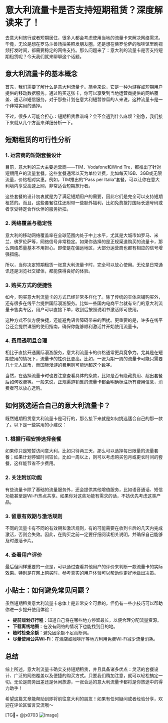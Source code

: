 # 意大利流量卡是否支持短期租赁？深度解读来了！

去意大利旅行或者短期居住，很多人都会考虑使用当地的流量卡来解决网络需求。毕竟，无论是想在罗马斗兽场拍美照发朋友圈，还是想在佛罗伦萨的咖啡馆里刷视频打发时间，都需要稳定的网络支持。那么问题来了：意大利的流量卡是否支持短期租赁呢？今天我们就来聊聊这个话题。

## 意大利流量卡的基本概念

首先，我们需要了解什么是意大利流量卡。简单来说，它是一种为游客或短期用户提供的移动数据服务。通过购买这张卡，你可以享受到当地运营商提供的网络覆盖、通话和短信服务。对于那些计划在意大利短暂停留的人来说，这种流量卡是一个非常实用的选择。

不过，很多人可能会担心：短期租赁靠谱吗？会不会遇到什么麻烦？别急，我们接下来就从几个方面来详细分析一下。

## 短期租赁的可行性分析

### 1. **运营商的短期套餐设计**

目前，意大利的三大主要运营商——TIM、Vodafone和Wind Tre，都推出了针对短期用户的流量套餐。这些套餐通常以天为单位计费，比如每天1GB、3GB或无限流量，价格相对实惠。例如，TIM推出的“Pass per Italia”套餐，可以让你在意大利境内享受高速上网，非常适合短期旅行者。

这些套餐的设计初衷就是为了满足短期用户的需要，因此它们是完全可以支持短期租赁的。而且，这些套餐往往还附带一些额外福利，比如免费拨打国际长途号码或者享受特定合作伙伴的服务折扣。

### 2. **网络覆盖与稳定性**

意大利的移动网络覆盖率在全球范围内处于中上水平，尤其是大城市如罗马、米兰、佛罗伦萨等，网络信号非常稳定。如果你选择的是正规渠道购买的流量卡，那么网络质量基本不用担心。即使是在偏远地区，大部分运营商也都有相应的信号增强措施。

所以，当你决定短期租赁一张意大利流量卡时，完全可以放心使用。无论是日常通讯还是浏览社交媒体，都能获得良好的体验。

### 3. **购买方式的便捷性**

如今，购买意大利流量卡的方式已经非常多样化了。除了传统的实体店铺购买外，还有很多在线平台提供国际漫游服务。比如一些国内电商平台就有专门的意大利流量卡售卖专区，用户可以直接下单，收到后按照说明书激活即可使用。

这种方式不仅方便快捷，还能避免语言障碍带来的困扰。更重要的是，许多在线平台还会提供详细的使用指南，确保你能够顺利激活并开始使用流量卡。

### 4. **费用透明且合理**

相比于直接开通国际漫游服务，意大利流量卡的价格通常更具竞争力。尤其是在短期使用的情况下，流量卡的性价比更高。比如，一张为期一周的流量卡可能只需要几十元人民币，而国际漫游的费用则可能远超这个数字。

当然，在选择流量卡时也要注意查看具体的条款，比如是否有隐藏费用、超出套餐后如何收费等。一般来说，正规渠道销售的流量卡都会明确标注所有费用信息，消费者可以放心选购。

## 如何挑选适合自己的意大利流量卡？

既然短期租赁意大利流量卡是可行的，那么接下来就是如何挑选适合自己的那一款了。以下是一些实用的小建议：

### 1. **根据行程安排选择套餐**

如果你只是短暂访问意大利，比如只待两三天，那么可以选择每日限量的流量套餐；如果计划停留时间较长，比如一周以上，则可以考虑购买包月或更长时间的套餐，这样能节省不少费用。

### 2. **关注附加功能**

有些流量卡除了基础的流量服务外，还会提供其他增值服务，比如语音通话、短信功能甚至是Wi-Fi热点共享。如果你对这些功能有需求的话，不妨优先考虑这类产品。

### 3. **留意有效期与激活规则**

不同的流量卡有不同的有效期和激活规则，有的可能需要在收到卡后的几天内完成激活，否则会失效。因此，在购买之前一定要仔细阅读相关说明，并确保自己能够及时激活卡片。

### 4. **查看用户评价**

最后但同样重要的一点是，可以通过查看其他用户的评价来判断一款流量卡的实际效果。特别是在网上购买时，参考真实的用户体验可以帮助你更好地做出决策。

## 小贴士：如何避免常见问题？

虽然短期租赁意大利流量卡总体上是非常安全可靠的，但仍有一些小技巧可以帮助你进一步提升使用体验：

- **提前规划好行程**：知道自己将在哪些地方停留最长，以便合理分配流量资源。
- **下载离线地图**：在没有网络的情况下也能找到目的地。
- **随时检查余额**：避免因余额不足而断网。
- **尽量使用公共Wi-Fi**：在酒店或咖啡厅等地方利用免费Wi-Fi减少流量消耗。

## 总结

综上所述，意大利流量卡确实支持短期租赁，并且具备诸多优点：灵活的套餐设计、广泛的网络覆盖以及便捷的购买方式。只要我们稍加注意，就可以轻松搞定一切。无论是商务出差还是休闲旅游，一张合适的意大利流量卡都将是你旅途中的得力助手！

希望这篇文章能帮助到即将前往意大利的朋友！如果有任何疑问或者经验分享，欢迎在评论区留言交流哦～ 

[TG💪+ @jx0703 ![Image](https://github.com/user-attachments/assets/dbca1d08-cadb-493c-b0ec-ad6f7a83f270)]